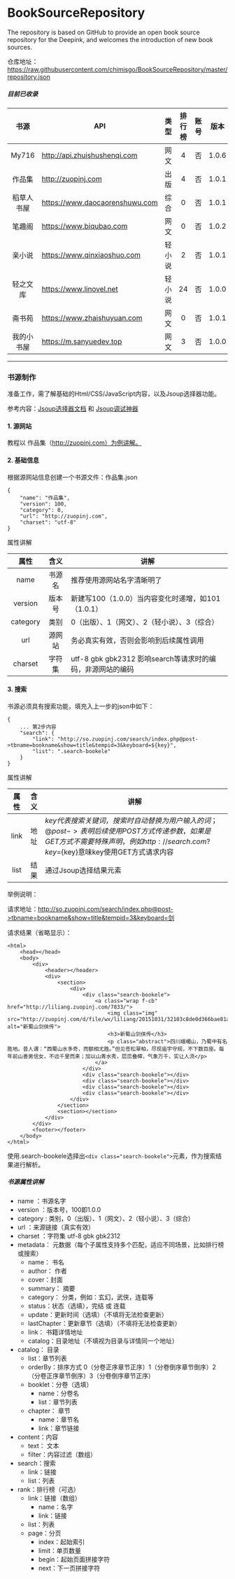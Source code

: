 # BookSourceRepository

The repository is based on GitHub to provide an open book source repository for the Deepink, and welcomes the introduction of new book sources.

仓库地址：https://raw.githubusercontent.com/chimisgo/BookSourceRepository/master/repository.json

##### 目前已收录

| 书源 | API | 类型 | 排行榜 | 账号 | 版本 |
| :----: | ------------- | :--: | :----: | :----: | :---: |
| My716 | http://api.zhuishushenqi.com | 网文 | 4 | 否 | 1.0.6 |
| 作品集 | http://zuopinj.com | 出版 | 4 | 否 | 1.0.1 |
| 稻草人书屋 | https://www.daocaorenshuwu.com | 综合 | 0 | 否 | 1.0.1 |
| 笔趣阁 | https://www.biqubao.com | 网文 | 0 | 否 | 1.0.2 |
| 亲小说 | https://www.qinxiaoshuo.com | 轻小说 | 2 | 否 | 1.0.1 |
| 轻之文库 | https://www.linovel.net | 轻小说 | 24 | 否 | 1.0.0 |
| 斋书苑 | https://www.zhaishuyuan.com | 网文 | 0 | 否 | 1.0.1 |
| 我的小书屋 | https://m.sanyuedev.top | 网文 | 3 | 否 | 1.0.0 |

---

### 书源制作
准备工作，需了解基础的Html/CSS/JavaScript内容，以及Jsoup选择器功能。

参考内容：[Jsoup选择器文档](https://jsoup.org/apidocs/org/jsoup/select/Selector.html) 和 [Jsoup调试神器](https://try.jsoup.org)


#### 1. 源网站
教程以 作品集（http://zuopinj.com）为例讲解。

#### 2. 基础信息
根据源网站信息创建一个书源文件：作品集.json

```
{
	"name": "作品集",
	"version": 100,
  	"category": 0,
  	"url": "http://zuopinj.com",
  	"charset": "utf-8"
}
```
属性讲解

| 属性 | 含义 | 讲解 |
| :-: | :-: | --- |
| name | 书源名 | 推荐使用源网站名字清晰明了|
| version | 版本号 | 新建写100（1.0.0）当内容变化时递增，如101（1.0.1）|
| category | 类别 | 0（出版）、1（网文）、2（轻小说）、3（综合）|
| url | 源网站 | 务必真实有效，否则会影响到后续属性调用|
| charset | 字符集 | utf-8 gbk gbk2312 影响search等请求时的编码，非源网站的编码 |

#### 3. 搜索
书源必须具有搜索功能，填充入上一步的json中如下：

```
{
	... 第2步内容
	"search": {
		"link": "http://so.zuopinj.com/search/index.php@post->tbname=bookname&show=title&tempid=3&keyboard=${key}",
		"list": ".search-bookele"
	}
}
```
属性讲解

| 属性 | 含义 | 讲解 |
| :-: | :-: | --- |
| link | 地址 | ${key}代表搜索关键词，搜索时自动替换为用户输入的词； @post-> 表明后续使用POST方式传递参数，如果是GET方式不需要特殊声明，例如http://search.com?key=${key}意味key使用GET方式请求内容 |
| list | 结果 | 通过Jsoup选择结果元素 |

举例说明：

请求地址：http://so.zuopinj.com/search/index.php@post->tbname=bookname&show=title&tempid=3&keyboard=剑

请求结果（省略显示）：

```
<html>
	<head></head>
	<body>
		<div>
			<header></header>
			<div>
				<section>
					<div>
						<div class="search-bookele">
							<a class="wrap f-cb" href="http://liliang.zuopinj.com/7833/">
								<img class="img" src="http://zuopinj.com/d/file/wx/liliang/20151031/32103c8de0d366bae81a161786eb7e19.jpg" alt="新蜀山剑侠传">
								<h3>新蜀山剑侠传</h3>
								<p class="abstract">四川峨嵋山，乃蜀中有名胜地。昔人谓：“西蜀山水多奇，而额相尤胜。”但见苍松翠柏，尽现庙宇守规，不下数百座。每年前山善男信女，不远千里而来；加以山青水秀，层峦叠幛，气象万千，实让人流</p>
							</a>
						</div>
						<div class="search-bookele"></div>
						<div class="search-bookele"></div>
						<div class="search-bookele"></div>
						<div class="search-bookele"></div>
					</div>
				</section>
				<section></section>
			</div>
		</div>
		<footer></footer>
	</body>
</html>
```
使用.search-bookele选择出```<div class="search-bookele">```元素，作为搜索结果进行解析。

##### 书源属性讲解

- name ：书源名字
- version ：版本号，100即1.0.0
- category : 类别，0（出版）、1（网文）、2（轻小说）、3（综合）
- url ：来源链接（真实有效）
- charset ：字符集 utf-8 gbk gbk2312
- metadata： 元数据（每个子属性支持多个匹配，适应不同场景，比如排行榜或搜索）
    - name： 书名
    - author： 作者
    - cover：封面
    - summary： 摘要
    - category： 分类，例如：玄幻，武侠，连载等
    - status：状态（选填），完结 或 连载
    - update：更新时间（选填）（不填将无法检查更新）
    - lastChapter：更新章节（选填）（不填将无法检查更新）
    - link： 书籍详情地址
    - catalog：目录地址（不填视为目录与详情同一个地址）
- catalog： 目录
    - list：章节列表
    - orderBy：排序方式 0（分卷正序章节正序）1（分卷倒序章节倒序）2（分卷正序章节倒序）3（分卷倒序章节正序）
    - booklet：分卷（选填）
        - name：分卷名
        - list：章节列表
    - chapter： 章节
        - name：章节名
        - link：章节链接
- content：内容
    - text： 文本
    - filter：内容过滤（数组）
- search：搜索
    - link：链接
    - list：列表
- rank：排行榜（可选）
    - link：链接（数组）
        - name：名字
        - link：链接
    - list：列表
    - page：分页
        - index：起始索引
        - limit：单页数量
        - begin：起始页面拼接字符
        - next：下一页拼接字符
